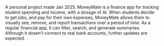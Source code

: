 A personal project made Jan 2025. MoneyMate is a finance app for tracking student spending and income, with a dosage of AI. When students decide to get jobs, and pay for their own expenses, MoneyMate allows them to visually see, remove, and report transactions over a period of time. As a regular financial app, it can filter, search, and generate summaries. Although it dosen't connect to real bank accounts, further updates are expected.
